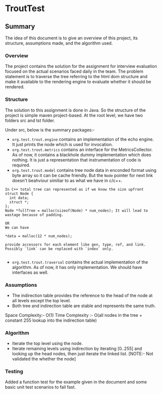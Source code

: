 # TroutTest

## Summary
The idea of this document is to give an overview of this project, its structure, assumptions made, and the algorithm used.


### Overview
The project contains the solution for the assignment for interview evaluation focused on the actual scenarios faced daily in the team.
The problem statement is to traverse the tree referring to the html dom structure and make it available to the rendering engine to evaluate whether it should be rendered.

### Structure
The solution to this assignment is done in Java. So the structure of the project is simple maven project-based. At the root level, we have two folders src and tst folder.

Under src, below is the summary packages:-
- `org.test.trout.engine` contains an implementation of the echo engine. It just prints the node which is used for invocation.
- `org.test.trout.metrics` contains an interface for the MetricsCollector. As of now, it contains a blackhole dummy implementation which does nothing. It is just a representation that instrumentation of code is required.
- `org.test.trout.model` contains tree node data in enconded format using byte array so it can be cache friendly. But the `Node` pointer for next link doesn't beahviour similiar to as what we have in c/c++.

```
In C++ total tree can represented as if we know the size upfront
struct Node {
  int data;
  struct *; 
};
Node *fullTree = malloc(sizeof(Node) * num_nodes); It will lead to wastage because of padding.

OR
We can have 

*data = malloc(12 * num_nodes);

provide accessors for each element like gen, type, ref, and link. Possibly `link` can be replaced with `index` only.


```

- `org.test.trout.traversal` contains the actual implementation of the algorithm. As of now, it has only implementation. We should have interfaces as well.


### Assumptions
- The indirection table provides the reference to the head of the node at all levels except the top level.
- Both tree and indirection table are stable and represents the same truth.

Space Complexity:- O(1)
Time Complexity :- O(all nodes in the tree + constant 255 lookup into the indirection table)

### Algorithm

- Iterate the top level using the node.
- Iterate remaining levels using indirection by iterating [0..255] and looking up the head nodes, then just iterate the linked list.
[NOTE:- Not validated the whether the node] 
 
### Testing
Added a function test for the example given in the document and some basic unit test scenarios to fail fast. 
